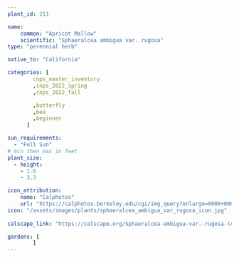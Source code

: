 ```yaml
---
plant_id: 211 

name: 
    common: "Apricot Mallow"   
    scientific: "Sphaeralcea ambigua var. rugosa"   
type: "perennial herb"

native_to: "California"

categories: [
        cnps_master_inventory
        ,cnps_2022_spring
        ,cnps_2022_fall

        ,butterfly
        ,bee
        ,beginner
      ]

sun_requirements:
  - "Full Sun"
# min then max in feet
plant_size:
  - height: 
    - 1.6 
    - 3.3

icon_attribution: 
    name: "Calphotos"
    url: "https://calphotos.berkeley.edu/cgi/img_query?enlarge=0000+0000+0815+3716"
icon: "/assets/images/plants/sphaeralcea_ambigua_var_rugosa_icon.jpg"
 
calscape_link: "https://calscape.org/Sphaeralcea-ambigua-var.-rugosa-(Apricot-Mallow"

gardens: [
        ]
---
```








